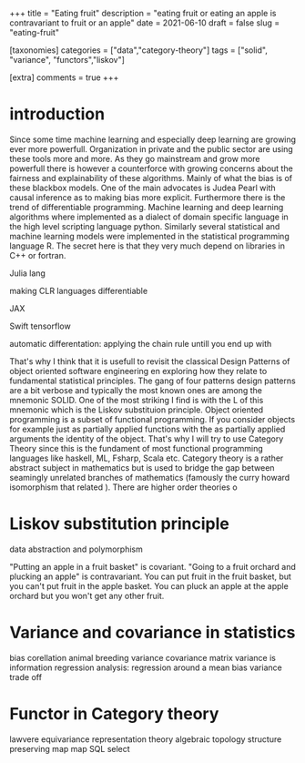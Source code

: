 +++
title = "Eating fruit"
description = "eating fruit or eating an apple is contravariant to fruit or an apple"
date = 2021-06-10
draft = false
slug = "eating-fruit"

[taxonomies]
categories = ["data","category-theory"]
tags = ["solid", "variance", "functors","liskov"]

[extra]
comments = true
+++

# introduction

Since some time machine learning and especially deep learning are growing ever more powerfull. Organization in private and the public sector are using these tools more and more. As they go mainstream and grow more powerfull there is however a counterforce with growing concerns about the fairness and explainability of these algorithms. Mainly of what the bias is of these blackbox models. One of the main advocates is Judea Pearl with causal inference as to making bias more explicit. Furthermore there is the trend of differentiable programming. Machine learning and deep learning algorithms where implemented as a dialect of domain specific language in the high level scripting language python. Similarly several statistical and machine learning models were implemented in the statistical programming language R. The secret here is that they very much depend on libraries in C++ or fortran. 

Julia lang

making CLR languages differentiable

JAX

Swift tensorflow

automatic differentation: applying the chain rule untill you end up with

That's why I think that it is usefull to revisit the classical Design Patterns of object oriented software engineering en exploring how they relate to fundamental statistical principles. The gang of four patterns design patterns are a bit verbose and typically the most known ones are among the mnemonic SOLID. One of the most striking I find is with the L of this mnemonic which is the Liskov substituion principle. Object oriented programming is a subset of functional programming. If you consider objects for example just as partially applied functions with the as partially applied arguments the identity of the object. That's why I will try to use Category Theory since this is the fundament of most functional programming languages like haskell, ML, Fsharp, Scala etc. Category theory is a rather abstract subject in mathematics but is used to bridge the gap between seamingly unrelated branches of mathematics (famously the curry howard isomorphism that related ). There are higher order theories o

# Liskov substitution principle

data abstraction and polymorphism

"Putting an apple in a fruit basket" is covariant. "Going to a fruit orchard and plucking an apple" is contravariant. You can put fruit in the fruit basket, but you can't put fruit in the apple basket. You can pluck an apple at the apple orchard but you won't get any other fruit.

# Variance and covariance in statistics

bias
corellation 
animal breeding variance covariance matrix
variance is information
regression analysis: regression around a mean
bias variance trade off 

# Functor in Category theory

lawvere 
equivariance
representation theory
algebraic topology
structure preserving map
map SQL select